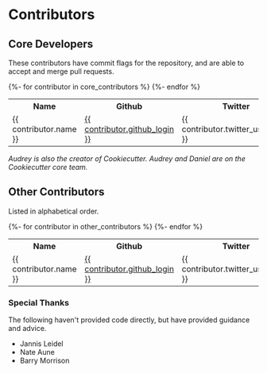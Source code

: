 # Contributors

## Core Developers

These contributors have commit flags for the repository, and are able to
accept and merge pull requests.

<table>
  <tr>
    <th>Name</th>
    <th>Github</th>
    <th>Twitter</th>
  </tr>
  {%- for contributor in core_contributors %}
  <tr>
    <td>{{ contributor.name }}</td>
    <td>
      <a href="https://github.com/{{ contributor.github_login }}">{{ contributor.github_login }}</a>
    </td>
    <td>{{ contributor.twitter_username }}</td>
  </tr>
  {%- endfor %}
</table>

_Audrey is also the creator of Cookiecutter. Audrey and Daniel are on
the Cookiecutter core team._

## Other Contributors

Listed in alphabetical order.

<table>
  <tr>
    <th>Name</th>
    <th>Github</th>
    <th>Twitter</th>
  </tr>
  {%- for contributor in other_contributors %}
  <tr>
    <td>{{ contributor.name }}</td>
    <td>
      <a href="https://github.com/{{ contributor.github_login }}">{{ contributor.github_login }}</a>
    </td>
    <td>{{ contributor.twitter_username }}</td>
  </tr>
  {%- endfor %}
</table>

### Special Thanks

The following haven't provided code directly, but have provided
guidance and advice.

- Jannis Leidel
- Nate Aune
- Barry Morrison
